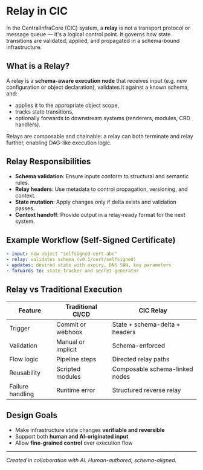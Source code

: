 # Relay in CIC

In the CentralInfraCore (CIC) system, a **relay** is not a transport protocol or message queue — it's a logical control point. It governs how state transitions are validated, applied, and propagated in a schema-bound infrastructure.

## What is a Relay?

A relay is a **schema-aware execution node** that receives input (e.g. new configuration or object declaration), validates it against a known schema, and:

* applies it to the appropriate object scope,
* tracks state transitions,
* optionally forwards to downstream systems (renderers, modules, CRD handlers).

Relays are composable and chainable: a relay can both terminate and relay further, enabling DAG-like execution logic.

## Relay Responsibilities

* **Schema validation**: Ensure inputs conform to structural and semantic rules.
* **Relay headers**: Use metadata to control propagation, versioning, and context.
* **State mutation**: Apply changes only if delta exists and validation passes.
* **Context handoff**: Provide output in a relay-ready format for the next system.

## Example Workflow (Self-Signed Certificate)

```yaml
- input: new object "selfsigned-cert-abc"
- relay: validates schema (v0.1/cert/selfsigned)
- updates: desired state with expiry, DNS SAN, key parameters
- forwards to: state-tracker and secret generator
```

## Relay vs Traditional Execution

| Feature          | Traditional CI/CD  | CIC Relay                      |
| ---------------- | ------------------ | ------------------------------ |
| Trigger          | Commit or webhook  | State + schema-delta + headers |
| Validation       | Manual or implicit | Schema-enforced                |
| Flow logic       | Pipeline steps     | Directed relay paths           |
| Reusability      | Scripted modules   | Composable schema-linked nodes |
| Failure handling | Runtime error      | Structured reverse relay       |

## Design Goals

* Make infrastructure state changes **verifiable and reversible**
* Support both **human and AI-originated input**
* Allow **fine-grained control** over execution flow

---

*Created in collaboration with AI. Human-authored, schema-aligned.*
